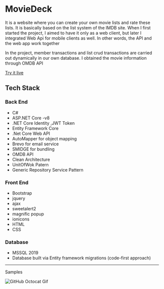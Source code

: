 # MovieDeck

It is a website where you can create your own movie lists and rate these lists. It is basically based on the list system of the IMDB site. When I first started the project, I aimed to have it only as a web client, but later I integrated Web Api for mobile clients as well. In other words, the API and the web app work together

In the project, member transactions and list crud transactions are carried out dynamically in our own database. I obtained the movie information through OMDB API

[Try it live](http://moviedeck.com.tr)

## Tech Stack 

### Back End
- C#
- ASP.NET Core -v8
- .NET Core Identity ,JWT Token
-  Entity Framework Core
-  .Net Core Web API
- AutoMapper for object mapping
- Brevo for email service
- SMIDGE for bundling
- OMDB API
- Clean Architecture
- UnitOfWok Patern
- Generic Repository Service Pattern

### Front End
- Bootstrap 
- jquery
- ajax
- sweetalert2
- magnific popup
- ionicons
- HTML
- CSS

### Database
- MSSQL 2019
- Database built via Entity framework migrations (code-first approach)

---
  Samples 
  
  ![GitHub Octocat Gif](images/myblog_gif1.gif)

